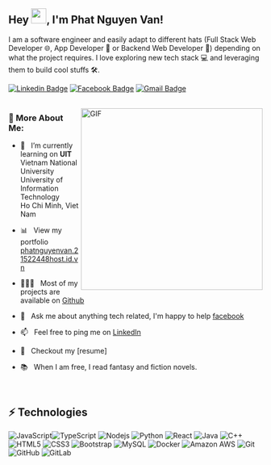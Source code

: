 ## Hey <img src="https://raw.githubusercontent.com/aemmadi/aemmadi/master/wave.gif" width="30">, I'm Phat Nguyen Van!

I am a software engineer and easily adapt to different hats (Full Stack Web Developer 🌐, App Developer 📱 or Backend Web Developer 🤖) depending on what the project requires. I love exploring new tech stack 💻 and leveraging them to build cool stuffs 🛠️.

[![Linkedin Badge](https://img.shields.io/badge/-fatitboo-blue?style=flat-square&logo=Linkedin&logoColor=white&link=https://www.linkedin.com/in/fatitboo/)](https://www.linkedin.com/in/fatitboo/) [![Facebook Badge](https://img.shields.io/badge/-phatNv-darkred?style=flat-square&logo=facebook&logoColor=white&link=https://www.facebook.com/profile.php?id=100009796787588)](https://www.facebook.com/profile.php?id=100009796787588) [![Gmail Badge](https://img.shields.io/badge/-ngxvanphat@gmail.com-c14438?style=flat-square&logo=Gmail&logoColor=white&link=mailto:ngxvanphat@gmail.com)](mailto:ngxvanphat@gmail.com) <br/> <br/>

<img align="right" alt="GIF" src="https://github.com/abhisheknaiidu/abhisheknaiidu/blob/master/code.gif?raw=true" width="360px"/>

### 🧐 More About Me:

- 🔭 &nbsp; I’m currently learning on **UIT** Vietnam National <br> University University of Information Technology <br> Ho Chi Minh, Viet Nam

- 📊 &nbsp; View my portfolio [phatnguyenvan.21522448host.id.vn](https://phatnguyenvan.21522448host.id.vn/)
- 👨🏻‍💻 &nbsp; Most of my projects are available on [Github](https://github.com/Fatitboo?tab=repositories)
- 💬 &nbsp; Ask me about anything tech related, I'm happy to help [facebook](https://www.facebook.com/profile.php?id=100009796787588)
- 📫 &nbsp; Feel free to ping me on [LinkedIn](https://www.linkedin.com/in/fatitboo/)
- 📝 &nbsp; Checkout my [resume]
- 📚 &nbsp; When I am free, I read fantasy and fiction novels.

<br>

## ⚡ Technologies

![JavaScript](https://img.shields.io/badge/-JavaScript-black?style=flat-square&logo=javascript)![TypeScript](https://img.shields.io/badge/-TypeScript-007ACC?style=flat-square&logo=typescript) ![Nodejs](https://img.shields.io/badge/-Nodejs-black?style=flat-square&logo=Node.js) ![Python](https://img.shields.io/badge/-Python-black?style=flat-square&logo=Python) ![React](https://img.shields.io/badge/-React-black?style=flat-square&logo=react) ![Java](https://img.shields.io/badge/-java-E34A86?style=flat-square&logo=java) ![C++](https://img.shields.io/badge/-C++-00599C?style=flat-square&logo=c) ![HTML5](https://img.shields.io/badge/-HTML5-E34F26?style=flat-square&logo=html5&logoColor=white) ![CSS3](https://img.shields.io/badge/-CSS3-1572B6?style=flat-square&logo=css3) ![Bootstrap](https://img.shields.io/badge/-Bootstrap-563D7C?style=flat-square&logo=bootstrap) ![MySQL](https://img.shields.io/badge/-MySQL-black?style=flat-square&logo=mysql) ![Docker](https://img.shields.io/badge/-Docker-black?style=flat-square&logo=docker) ![Amazon AWS](https://img.shields.io/badge/Amazon%20AWS-232F3E?style=flat-square&logo=amazon-aws) ![Git](https://img.shields.io/badge/-Git-black?style=flat-square&logo=git) ![GitHub](https://img.shields.io/badge/-GitHub-181717?style=flat-square&logo=github) ![GitLab](https://img.shields.io/badge/-GitLab-FCA121?style=flat-square&logo=gitlab)


